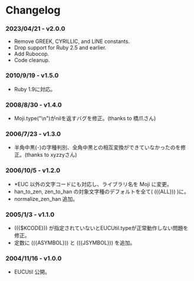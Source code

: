 # Changelog

### 2023/04/21 - v2.0.0

- Remove GREEK, CYRILLIC, and LINE constants.
- Drop support for Ruby 2.5 and earlier.
- Add Rubocop.
- Code cleanup.

### 2010/9/19 - v1.5.0

- Ruby 1.9に対応。

### 2008/8/30 - v1.4.0

- Moji.type("\n")がnilを返すバグを修正。(thanks to 橋爪さん)

### 2006/7/23 - v1.3.0

- 半角中黒(･)の字種判別、全角中黒との相互変換ができていなかったのを修正。(thanks to xyzzyさん)

### 2006/10/5 - v1.2.0

- *EUC 以外の文字コードにも対応し、ライブラリ名を Moji に変更。
- han_to_zen, zen_to_han の対象文字種のデフォルトを全て( (({ALL})) )に。
- normalize_zen_han 追加。

### 2005/1/3 - v1.1.0

- (({$KCODE})) が指定されていないとEUCUtil.typeが正常動作しない問題を修正。
- 定数に (({ASYMBOL})) と (({JSYMBOL})) を追加。

### 2004/11/16 - v1.0.0

- EUCUtil 公開。
